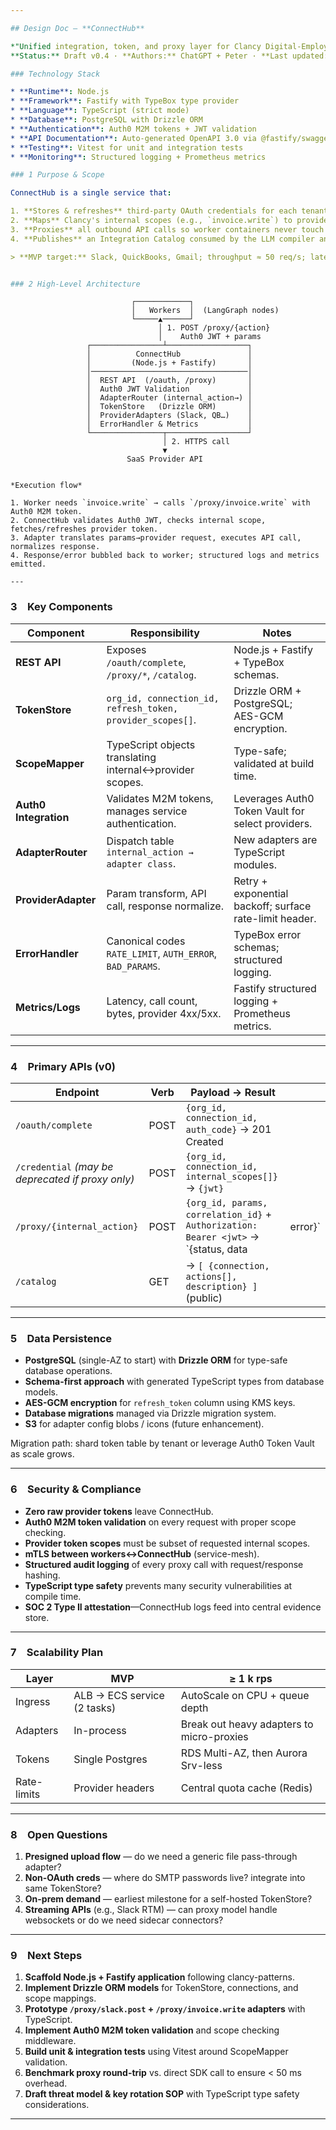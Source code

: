 ```yaml
---

## Design Doc — **ConnectHub**

*"Unified integration, token, and proxy layer for Clancy Digital-Employees"*
**Status:** Draft v0.4 · **Authors:** ChatGPT + Peter · **Last updated:** 2025-01-01

### Technology Stack

* **Runtime**: Node.js  
* **Framework**: Fastify with TypeBox type provider
* **Language**: TypeScript (strict mode)
* **Database**: PostgreSQL with Drizzle ORM
* **Authentication**: Auth0 M2M tokens + JWT validation
* **API Documentation**: Auto-generated OpenAPI 3.0 via @fastify/swagger
* **Testing**: Vitest for unit and integration tests
* **Monitoring**: Structured logging + Prometheus metrics

### 1 Purpose & Scope

ConnectHub is a single service that:

1. **Stores & refreshes** third-party OAuth credentials for each tenant.
2. **Maps** Clancy's internal scopes (e.g., `invoice.write`) to provider scopes.
3. **Proxies** all outbound API calls so worker containers never touch raw tokens or provider SDKs.
4. **Publishes** an Integration Catalog consumed by the LLM compiler and UI wizard.

> **MVP target:** Slack, QuickBooks, Gmail; throughput ≈ 50 req/s; latency budget < 500 ms P95.


### 2 High-Level Architecture

```
                               ┌────────────┐
                               │   Workers  │  (LangGraph nodes)
                               └─────▲──────┘
                                     │ 1. POST /proxy/{action}
                                     │    Auth0 JWT + params
                     ┌────────────────┴──────────────────┐
                     │          ConnectHub               │
                     │         (Node.js + Fastify)       │
                     │───────────────────────────────────│
                     │  REST API  (/oauth, /proxy)       │
                     │  Auth0 JWT Validation             │
                     │  AdapterRouter (internal_action→) │
                     │  TokenStore   (Drizzle ORM)       │
                     │  ProviderAdapters (Slack, QB…)    │
                     │  ErrorHandler & Metrics           │
                     └────────────────┬──────────────────┘
                                      │ 2. HTTPS call
                                      ▼
                              SaaS Provider API
```

*Execution flow*

1. Worker needs `invoice.write` → calls `/proxy/invoice.write` with Auth0 M2M token.
2. ConnectHub validates Auth0 JWT, checks internal scope, fetches/refreshes provider token.
3. Adapter translates params→provider request, executes API call, normalizes response.
4. Response/error bubbled back to worker; structured logs and metrics emitted.

---
```


### 3 Key Components

| Component           | Responsibility                                             | Notes                                                   |
| ------------------- | ---------------------------------------------------------- | ------------------------------------------------------- |
| **REST API**        | Exposes `/oauth/complete`, `/proxy/*`, `/catalog`.         | Node.js + Fastify + TypeBox schemas.                   |
| **TokenStore**      | `org_id, connection_id, refresh_token, provider_scopes[]`. | Drizzle ORM + PostgreSQL; AES-GCM encryption.           |
| **ScopeMapper**     | TypeScript objects translating internal↔provider scopes.   | Type-safe; validated at build time.                     |
| **Auth0 Integration** | Validates M2M tokens, manages service authentication.    | Leverages Auth0 Token Vault for select providers.       |
| **AdapterRouter**   | Dispatch table `internal_action → adapter class`.          | New adapters are TypeScript modules.                    |
| **ProviderAdapter** | Param transform, API call, response normalize.             | Retry + exponential backoff; surface rate-limit header. |
| **ErrorHandler**    | Canonical codes `RATE_LIMIT`, `AUTH_ERROR`, `BAD_PARAMS`.  | TypeBox error schemas; structured logging.              |
| **Metrics/Logs**    | Latency, call count, bytes, provider 4xx/5xx.              | Fastify structured logging + Prometheus metrics.        |

---

### 4 Primary APIs (v0)

| Endpoint                                          | Verb | Payload → Result                                                                     |          |
| ------------------------------------------------- | ---- | ------------------------------------------------------------------------------------ | -------- |
| `/oauth/complete`                                 | POST | `{org_id, connection_id, auth_code}` → 201 Created                                   |          |
| `/credential` *(may be deprecated if proxy only)* | POST | `{org_id, connection_id, internal_scopes[]}` → `{jwt}`                               |          |
| `/proxy/{internal_action}`                        | POST | `{org_id, params, correlation_id}` + `Authorization: Bearer <jwt>` → \`{status, data | error}\` |
| `/catalog`                                        | GET  | → `[ {connection, actions[], description} ]` (public)                                |          |

---

### 5 Data Persistence

* **PostgreSQL** (single-AZ to start) with **Drizzle ORM** for type-safe database operations.
* **Schema-first approach** with generated TypeScript types from database models.
* **AES-GCM encryption** for `refresh_token` column using KMS keys.
* **Database migrations** managed via Drizzle migration system.
* **S3** for adapter config blobs / icons (future enhancement).

Migration path: shard token table by tenant or leverage Auth0 Token Vault as scale grows.

---

### 6 Security & Compliance

* **Zero raw provider tokens** leave ConnectHub.
* **Auth0 M2M token validation** on every request with proper scope checking.
* **Provider token scopes** must be subset of requested internal scopes.
* **mTLS between workers↔ConnectHub** (service-mesh).
* **Structured audit logging** of every proxy call with request/response hashing.
* **TypeScript type safety** prevents many security vulnerabilities at compile time.
* **SOC 2 Type II attestation**—ConnectHub logs feed into central evidence store.

---

### 7 Scalability Plan

| Layer       | MVP                         | ≥ 1 k rps                                 |
| ----------- | --------------------------- | ----------------------------------------- |
| Ingress     | ALB → ECS service (2 tasks) | AutoScale on CPU + queue depth            |
| Adapters    | In-process                  | Break out heavy adapters to micro-proxies |
| Tokens      | Single Postgres             | RDS Multi-AZ, then Aurora Srv-less        |
| Rate-limits | Provider headers            | Central quota cache (Redis)               |

---

### 8 Open Questions

1. **Presigned upload flow** — do we need a generic file pass-through adapter?
2. **Non-OAuth creds** — where do SMTP passwords live? integrate into same TokenStore?
3. **On-prem demand** — earliest milestone for a self-hosted TokenStore?
4. **Streaming APIs** (e.g., Slack RTM) — can proxy model handle websockets or do we need sidecar connectors?

---

### 9 Next Steps


1. **Scaffold Node.js + Fastify application** following clancy-patterns.
2. **Implement Drizzle ORM models** for TokenStore, connections, and scope mappings.
3. **Prototype `/proxy/slack.post` + `/proxy/invoice.write` adapters** with TypeScript.
4. **Implement Auth0 M2M token validation** and scope checking middleware.
5. **Build unit & integration tests** using Vitest around ScopeMapper validation.
6. **Benchmark proxy round-trip** vs. direct SDK call to ensure < 50 ms overhead.
7. **Draft threat model & key rotation SOP** with TypeScript type safety considerations.

---